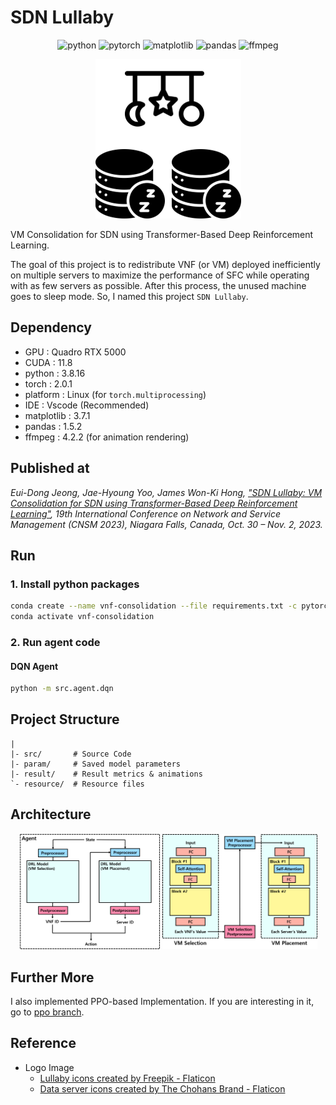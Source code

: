 # SDN Lullaby

<div align="center">

  ![python](https://img.shields.io/badge/python-3.8.16-brightgreen)
  ![pytorch](https://img.shields.io/badge/pytorch-2.0.1-orange)
  ![matplotlib](https://img.shields.io/badge/matplotlib-3.7.1-blueviolet)
  ![pandas](https://img.shields.io/badge/pandas-1.5.2-blue)
  ![ffmpeg](https://img.shields.io/badge/ffmpeg-4.2.2-red)

</div>

<div align="center">

  ![sdn-lullaby](/resource/sdn-lullaby.png)

</div>

VM Consolidation for SDN using Transformer-Based Deep Reinforcement Learning.

The goal of this project is to redistribute VNF (or VM) deployed inefficiently on multiple servers to maximize the performance of SFC while operating with as few servers as possible. After this process, the unused machine goes to sleep mode. So, I named this project `SDN Lullaby`.

## Dependency

- GPU : Quadro RTX 5000
- CUDA : 11.8
- python : 3.8.16
- torch : 2.0.1
- platform : Linux (for `torch.multiprocessing`)
- IDE : Vscode (Recommended)
- matplotlib : 3.7.1
- pandas : 1.5.2
- ffmpeg : 4.2.2 (for animation rendering)

## Published at

<i>Eui-Dong Jeong, Jae-Hyoung Yoo, James Won-Ki Hong, ["SDN Lullaby: VM Consolidation for SDN using Transformer-Based Deep Reinforcement Learning"](https://ieeexplore.ieee.org/abstract/document/10327902), 19th International Conference on Network and Service Management (CNSM 2023), Niagara Falls, Canada, Oct. 30 – Nov. 2, 2023.</i>


## Run

### 1. Install python packages

```bash
conda create --name vnf-consolidation --file requirements.txt -c pytorch -c conda-forge -c anaconda
conda activate vnf-consolidation
```

### 2. Run agent code

#### DQN Agent

```bash
python -m src.agent.dqn
```

## Project Structure

```plaintext
|
|- src/       # Source Code
|- param/     # Saved model parameters
|- result/    # Result metrics & animations
`- resource/  # Resource files
```

## Architecture

<div align="center">

  <img width="45%" src="/resource/architecture-1.png">
  <img width="49.2%" src="/resource/architecture-2.png">

</div>

## Further More

I also implemented PPO-based Implementation. If you are interesting in it, go to [ppo branch](https://github.com/euidong/sdn-lullaby/tree/ppo).

## Reference

- Logo Image
  - <a href="https://www.flaticon.com/free-icons/lullaby" title="lullaby icons">Lullaby icons created by Freepik - Flaticon</a>
  - <a href="https://www.flaticon.com/free-icons/data-server" title="data server icons">Data server icons created by The Chohans Brand - Flaticon</a>
